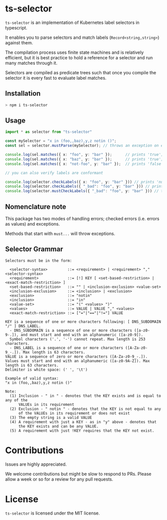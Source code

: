 # ts-selector

`ts-selector` is an implementation of Kubernetes label selectors in typescript.

It enables you to parse selectors and match labels (`Record<string,string>`) against them.

The compilation process uses finite state machines and is relatively efficient, but it is best practice to hold a reference for a selector and run many matches through it.

Selectors are compiled as predicate trees such that once you compile the selector it is every fast to evaluate label matches.

## Installation

```bash
> npm i ts-selector
```

## Usage

```typescript
import * as selector from "ts-selector"

const mySelector = "x in (foo,,baz),y,z notin ()";
const sel = selector.mustParse(mySelector); // throws an exception on error

console.log(sel.matches({ x: "foo", y: "bar" });      // prints 'true';
console.log(sel.matches({ x: "baz", y: "bar" });      // prints 'true';
console.log(sel.matches({ x: "not-foo", y: "bar" });  // prints 'false';

// you can also verify labels are conformant

console.log(selector.checkLabels({ x: "foo", y: "bar" })) // prints 'null';
console.log(selector.checkLabels({ "_bad": "foo", y: "bar" })) // prints 'Error: ...';
console.log(selector.mustCheckLabels({ "_bad": "foo", y: "bar" })) // throws an exception
```

## Nomenclature note

This package has two modes of handling errors; checked errors (i.e. errors as values) and exceptions.

Methods that start with `must...` will throw exceptions.

## Selector Grammar

```
Selectors must be in the form:

  <selector-syntax>         ::= <requirement> | <requirement> "," <selector-syntax>
  <requirement>             ::= [!] KEY [ <set-based-restriction> | <exact-match-restriction> ]
  <set-based-restriction>   ::= "" | <inclusion-exclusion> <value-set>
  <inclusion-exclusion>     ::= <inclusion> | <exclusion>
  <exclusion>               ::= "notin"
  <inclusion>               ::= "in"
  <value-set>               ::= "(" <values> ")"
  <values>                  ::= VALUE | VALUE "," <values>
  <exact-match-restriction> ::= ["="|"=="|"!="] VALUE

KEY is a sequence of one or more characters following: [ DNS_SUBDOMAIN "/" ] DNS_LABEL.
  - DNS_SUBDOMAIN is a sequence of one or more characters ([a-z0-9-.]), and must start and end with an alphanumeric ([a-z0-9]).
  Symbol characters ('.', '-') cannot repeat. Max length is 253 characters.
  - DNS_LABEL is a sequence of one or more characters ([A-Za-z0-9_-.]). Max length is 63 characters.
VALUE is a sequence of zero or more characters ([A-Za-z0-9_-.]). Values must start and end with an alphanumeric ([a-z0-9A-Z]). Max length is 63 characters.
Delimiter is white space: (' ', '\t')

Example of valid syntax:
"x in (foo,,baz),y,z notin ()"

Note:
  (1) Inclusion - " in " - denotes that the KEY exists and is equal to any of the
      VALUEs in its requirement
  (2) Exclusion - " notin " - denotes that the KEY is not equal to any
      of the VALUEs in its requirement or does not exist
  (3) The empty string is a valid VALUE
  (4) A requirement with just a KEY - as in "y" above - denotes that
      the KEY exists and can be any VALUE.
  (5) A requirement with just !KEY requires that the KEY not exist.

```

# Contributions

Issues are highly appreciated.

We welcome contributions but might be slow to respond to PRs. Please allow a week or so for a review for any pull requests.

# License

`ts-selector` is licensed under the MIT license.
